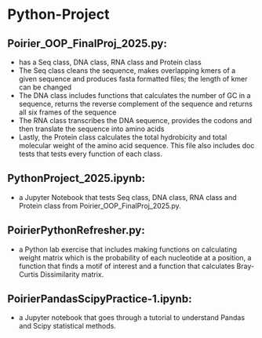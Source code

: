 # Python-Project

## Poirier_OOP_FinalProj_2025.py:
- has a Seq class, DNA class, RNA class and Protein class
- The Seq class cleans the sequence, makes overlapping kmers of a given sequence and produces fasta formatted files; the length of kmer can be changed
- The DNA class includes functions that calculates the number of GC in a sequence, returns the reverse complement of the sequence and returns all six frames of the sequence
- The RNA class transcribes the DNA sequence, provides the codons and then translate the sequence into amino acids
- Lastly, the Protein class calculates the total hydrobicity and total molecular weight of the amino acid sequence. This file also includes doc tests that tests every function of each class. 

## PythonProject_2025.ipynb:
- a Jupyter Notebook that tests Seq class, DNA class, RNA class and Protein class from Poirier_OOP_FinalProj_2025.py.

## PoirierPythonRefresher.py:
- a Python lab exercise that includes making functions on calculating weight matrix which is the probability of each nucleotide at a position, a function that finds a motif of interest and a function that calculates Bray-Curtis Dissimilarity matrix. 

## PoirierPandasScipyPractice-1.ipynb:
- a Jupyter notebook that goes through a tutorial to understand Pandas and Scipy statistical methods.




